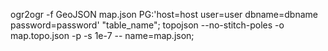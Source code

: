 ogr2ogr -f GeoJSON map.json PG:'host=host user=user dbname=dbname password=password' "table_name";
topojson --no-stitch-poles -o map.topo.json -p -s 1e-7 -- name=map.json;



